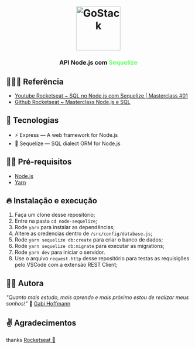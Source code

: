 <h1 align="center">
  <img alt="GoStack" src="https://rocketseat-cdn.s3-sa-east-1.amazonaws.com/masterclass.png" width="120px" />
</h1>

<h3 align="center">
  API Node.js com <strong style="color:#66ff66">Sequelize</strong>
</h3>

## 👨🏼‍💻 Referência

- [Youtube Rocketseat ~ SQL no Node.js com Sequelize | Masterclass #01](https://www.youtube.com/watch?v=Fbu7z5dXcRs)
- [Github Rocketseat ~ Masterclass Node.js e SQL](https://github.com/rocketseat-content/masterclass-nodejs-sql)

## 🚀 Tecnologias

- ⚡ Express — A web framework for Node.js
- 💾 Sequelize — SQL dialect ORM for Node.js

## ✋🏻 Pré-requisitos

- [Node.js](https://nodejs.org/en/)
- [Yarn](https://yarnpkg.com/pt-BR/docs/install)

## 🔥 Instalação e execução

1. Faça um clone desse repositório;
2. Entre na pasta `cd node-sequelize`;
3. Rode `yarn` para instalar as dependências;
4. Altere as credencias dentro de `/src/config/database.js`;
5. Rode `yarn sequelize db:create` para criar o banco de dados;
6. Rode `yarn sequelize db:migrate` para executar as migrations;
7. Rode `yarn dev` para iniciar o servidor.
8. Use o arquivo `request.http` desse repositório para testas as requisições pelo VSCode com a extensão REST Client;

## 👩‍💻 Autora

_"Quanto mais estudo, mais aprendo e mais próximo estou de realizar meus sonhos!"_ 🤍 [Gabi Hoffmann](https://www.linkedin.com/in/agfhoffmann)

## ✌️ Agradecimentos

thanks [Rocketseat 🚀](https://rocketseat.com.br/)
